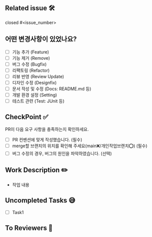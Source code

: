## Related issue 🛠

closed #<issue_number>

## 어떤 변경사항이 있었나요?

-   [ ] 기능 추가 (Feature)
-   [ ] 기능 제거 (Remove)
-   [ ] 버그 수정 (Bugfix)
-   [ ] 리팩토링 (Refactor)
-   [ ] 리뷰 반영 (Review Update)
-   [ ] 디자인 수정 (Designfix)
-   [ ] 문서 작성 및 수정 (Docs: README.md 등)
-   [ ] 개발 환경 설정 (Setting)
-   [ ] 테스트 관련 (Test: JUnit 등)

## CheckPoint ✅

PR이 다음 요구 사항을 충족하는지 확인하세요.

-   [ ] PR 컨벤션에 맞게 작성했습니다. (필수)
-   [ ] merge할 브랜치의 위치를 확인해 주세요(main❌/개인작업브랜치⭕) (필수)
-   [ ] 버그 수정의 경우, 버그의 원인을 파악하였습니다. (선택)

## Work Description ✏️

-   작업 내용

## Uncompleted Tasks 😅

-   [ ] Task1

## To Reviewers 📢
